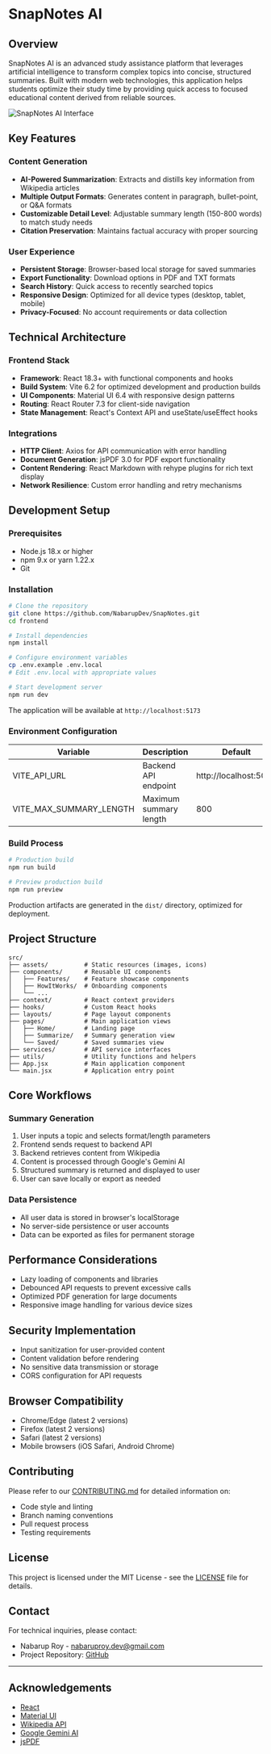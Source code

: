 # SnapNotes AI

## Overview

SnapNotes AI is an advanced study assistance platform that leverages artificial intelligence to transform complex topics into concise, structured summaries. Built with modern web technologies, this application helps students optimize their study time by providing quick access to focused educational content derived from reliable sources.

![SnapNotes AI Interface](./screenshot.png)

## Key Features

### Content Generation
- **AI-Powered Summarization**: Extracts and distills key information from Wikipedia articles
- **Multiple Output Formats**: Generates content in paragraph, bullet-point, or Q&A formats
- **Customizable Detail Level**: Adjustable summary length (150-800 words) to match study needs
- **Citation Preservation**: Maintains factual accuracy with proper sourcing

### User Experience
- **Persistent Storage**: Browser-based local storage for saved summaries
- **Export Functionality**: Download options in PDF and TXT formats
- **Search History**: Quick access to recently searched topics
- **Responsive Design**: Optimized for all device types (desktop, tablet, mobile)
- **Privacy-Focused**: No account requirements or data collection

## Technical Architecture

### Frontend Stack
- **Framework**: React 18.3+ with functional components and hooks
- **Build System**: Vite 6.2 for optimized development and production builds
- **UI Components**: Material UI 6.4 with responsive design patterns
- **Routing**: React Router 7.3 for client-side navigation
- **State Management**: React's Context API and useState/useEffect hooks

### Integrations
- **HTTP Client**: Axios for API communication with error handling
- **Document Generation**: jsPDF 3.0 for PDF export functionality
- **Content Rendering**: React Markdown with rehype plugins for rich text display
- **Network Resilience**: Custom error handling and retry mechanisms

## Development Setup

### Prerequisites
- Node.js 18.x or higher
- npm 9.x or yarn 1.22.x
- Git

### Installation

```bash
# Clone the repository
git clone https://github.com/NabarupDev/SnapNotes.git
cd frontend

# Install dependencies
npm install

# Configure environment variables
cp .env.example .env.local
# Edit .env.local with appropriate values

# Start development server
npm run dev
```

The application will be available at `http://localhost:5173`

### Environment Configuration

| Variable | Description | Default |
|----------|-------------|---------|
| VITE_API_URL | Backend API endpoint | http://localhost:5000 |
| VITE_MAX_SUMMARY_LENGTH | Maximum summary length | 800 |

### Build Process

```bash
# Production build
npm run build

# Preview production build
npm run preview
```

Production artifacts are generated in the `dist/` directory, optimized for deployment.

## Project Structure

```
src/
├── assets/          # Static resources (images, icons)
├── components/      # Reusable UI components
│   ├── Features/    # Feature showcase components
│   ├── HowItWorks/  # Onboarding components
│   └── ...
├── context/         # React context providers
├── hooks/           # Custom React hooks
├── layouts/         # Page layout components
├── pages/           # Main application views
│   ├── Home/        # Landing page
│   ├── Summarize/   # Summary generation view
│   └── Saved/       # Saved summaries view
├── services/        # API service interfaces
├── utils/           # Utility functions and helpers
├── App.jsx          # Main application component
└── main.jsx         # Application entry point
```

## Core Workflows

### Summary Generation
1. User inputs a topic and selects format/length parameters
2. Frontend sends request to backend API
3. Backend retrieves content from Wikipedia
4. Content is processed through Google's Gemini AI
5. Structured summary is returned and displayed to user
6. User can save locally or export as needed

### Data Persistence
- All user data is stored in browser's localStorage
- No server-side persistence or user accounts
- Data can be exported as files for permanent storage

## Performance Considerations

- Lazy loading of components and libraries
- Debounced API requests to prevent excessive calls
- Optimized PDF generation for large documents
- Responsive image handling for various device sizes

## Security Implementation

- Input sanitization for user-provided content
- Content validation before rendering
- No sensitive data transmission or storage
- CORS configuration for API requests

## Browser Compatibility

- Chrome/Edge (latest 2 versions)
- Firefox (latest 2 versions)
- Safari (latest 2 versions)
- Mobile browsers (iOS Safari, Android Chrome)

## Contributing

Please refer to our [CONTRIBUTING.md](./CONTRIBUTING.md) for detailed information on:
- Code style and linting
- Branch naming conventions
- Pull request process
- Testing requirements

## License

This project is licensed under the MIT License - see the [LICENSE](./LICENSE) file for details.

## Contact

For technical inquiries, please contact:
- Nabarup Roy - nabaruproy.dev@gmail.com
- Project Repository: [GitHub](https://github.com/NabarupDev/SnapNotes)

---

## Acknowledgements

- [React](https://reactjs.org/)
- [Material UI](https://mui.com/)
- [Wikipedia API](https://www.mediawiki.org/wiki/API)
- [Google Gemini AI](https://deepmind.google/technologies/gemini/)
- [jsPDF](https://github.com/parallax/jsPDF)
